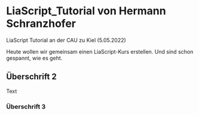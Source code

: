# LiaScript_Tutorial von Hermann Schranzhofer


LiaScript Tutorial an der CAU zu Kiel (5.05.2022)

Heute wollen wir gemeinsam einen LiaScript-Kurs erstellen.
Und sind schon gespannt, wie es geht.

## Überschrift 2
Text


### Überschrift 3
